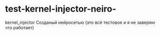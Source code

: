 # test-kernel-injector-neiro-
kernel_injector Созданый нейросетью (это всё тестовое и я не заверяю что работает)
